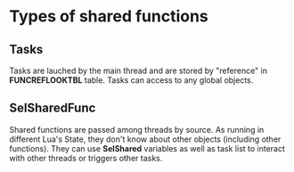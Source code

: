 Types of shared functions
=========================

Tasks
-----

Tasks are lauched by the main thread and are stored by "reference" in **FUNCREFLOOKTBL** table.
Tasks can access to any global objects.


SelSharedFunc
-------------

Shared functions are passed among threads by source.
As running in different Lua's State, they don't know about other objects (including other functions).
They can use **SelShared** variables as well as task list to interact with other threads or triggers other tasks.
